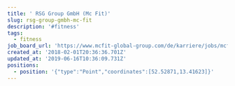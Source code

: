 ```yaml
---
title: ' RSG Group GmbH (Mc Fit)'
slug: rsg-group-gmbh-mc-fit
description: '#fitness'
tags:
  - fitness
job_board_url: 'https://www.mcfit-global-group.com/de/karriere/jobs/mcfit/'
created_at: '2018-02-01T20:36:36.701Z'
updated_at: '2019-06-16T10:36:09.731Z'
positions:
  - position: '{"type":"Point","coordinates":[52.52871,13.41623]}'
---
```


